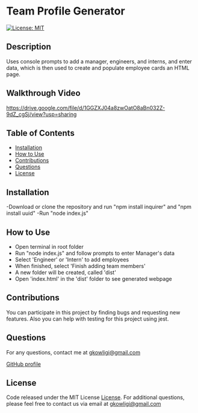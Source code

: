 # Team Profile Generator
[![License: MIT](https://img.shields.io/badge/License-MIT-yellow.svg)](https://opensource.org/licenses/MIT)

## Description
Uses console prompts to add a manager, engineers, and interns, and enter data, which is then used to create and populate employee cards an HTML page.

## Walkthrough Video
https://drive.google.com/file/d/1GGZXJ04a8zwOatO8aBn032Z-9dZ_cgSj/view?usp=sharing

## Table of Contents

- [Installation](#installation)
- [How to Use](#How-to-Use)
- [Contributions](#contributions)
- [Questions](#questions)
- [License](#license)

## Installation

-Download or clone the repository and run "npm install inquirer" and "npm install uuid"
-Run "node index.js"

## How to Use

- Open terminal in root folder 
- Run "node index.js" and follow prompts to enter Manager's data
- Select 'Engineer' or 'Intern' to add employees
- When finished, select 'Finish adding team members'
- A new folder will be created, called 'dist'
- Open 'index.html' in the 'dist' folder to see generated webpage

## Contributions

You can participate in this project by finding bugs and requesting new features. Also you can help with testing for this project using jest.

## Questions

For any questions, contact me at gkowligi@gmail.com

[GitHub profile](https://github.com/gkowligi1392)

## License

Code released under the MIT License [License](https://choosealicense.com/licenses/mit/).
For additional questions, please feel free to contact us via email at gkowligi@gmail.com
